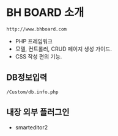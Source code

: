 # BH BOARD 소개
	http://www.bhboard.com

- PHP 프레임워크
- 모델, 컨트롤러, CRUD 페이지 생성 가이드.
- CSS 작성 편의 기능.

## DB정보입력
	/Custom/db.info.php

## 내장 외부 플러그인
- smarteditor2 

